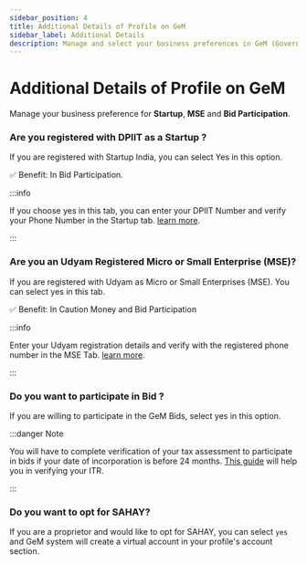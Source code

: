 ```yaml
---
sidebar_position: 4
title: Additional Details of Profile on GeM
sidebar_label: Additional Details
description: Manage and select your business preferences in GeM (Government e-Marketplace) Seller Profile
---
```


# Additional Details of Profile on GeM

Manage your business preference for **Startup**, **MSE** and **Bid Participation**.

### Are you registered with DPIIT as a Startup ?
If you are registered with Startup India, you can select Yes in this option.

:white_check_mark: Benefit: In Bid Participation.

:::info

If you choose yes in this tab, you can enter your DPIIT Number and verify your Phone Number in the Startup tab. [learn more](/docs/seller-profile/business-profile/startup).

:::

### Are you an Udyam Registered Micro or Small Enterprise (MSE)?
If you are registered with Udyam as Micro or Small Enterprises (MSE). You can select yes in this tab.

:white_check_mark: Benefit: In Caution Money and Bid Participation

:::info

Enter your Udyam registration details and verify with the registered phone number in the MSE Tab. [learn more](/docs/seller-profile/business-profile/msme).

:::

### Do you want to participate in Bid ?
If you are willing to participate in the GeM Bids, select yes in this option.

:::danger Note

You will have to complete verification of your tax assessment to participate in bids if your date of incorporation is before 24 months. [This guide](/docs/seller-profile/business-profile/tax-assessment) will help you in verifying your ITR.

:::

### Do you want to opt for SAHAY?
If you are a proprietor and would like to opt for SAHAY, you can select `yes` and GeM system will create a virtual account in your profile's account section.